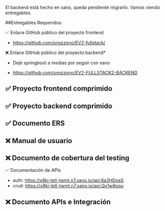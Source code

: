 El backend está hecho en xano, queda pendiente migrarlo. Vamos viendo entregables.

##Entregables Requeridos:

✅ Enlace GitHub público del proyecto frontend
- https://github.com/snozzono/EV2-fullstack/

❌ Enlace GitHub público del proyecto backend*
* Dejé springboot a medias por seguir con xano
- https://github.com/snozzono/EV2-FULLSTACK2-BACKEND

✅ Proyecto frontend comprimido
-

✅ Proyecto backend comprimido
-

✅ Documento ERS
-

❌ Manual de usuario
-

❌ Documento de cobertura del testing
-

✅ Documentación de APIs
- auth: https://x8ki-letl-twmt.n7.xano.io/api:8a3HDoeS
- crud: https://x8ki-letl-twmt.n7.xano.io/api:Qx1w8oou

❌ Documento APIs e Integración
- 
